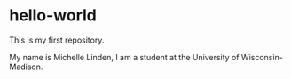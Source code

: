 # hello-world
This is my first repository.

My name is Michelle Linden, I am a student at the University of Wisconsin-Madison.
